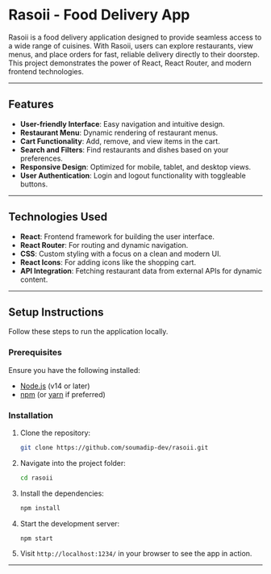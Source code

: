 # Rasoii - Food Delivery App

Rasoii is a food delivery application designed to provide seamless access to a wide range of cuisines. With Rasoii, users can explore restaurants, view menus, and place orders for fast, reliable delivery directly to their doorstep. This project demonstrates the power of React, React Router, and modern frontend technologies.

---

## Features

- **User-friendly Interface**: Easy navigation and intuitive design.
- **Restaurant Menu**: Dynamic rendering of restaurant menus.
- **Cart Functionality**: Add, remove, and view items in the cart.
- **Search and Filters**: Find restaurants and dishes based on your preferences.
- **Responsive Design**: Optimized for mobile, tablet, and desktop views.
- **User Authentication**: Login and logout functionality with toggleable buttons.

---

## Technologies Used

- **React**: Frontend framework for building the user interface.
- **React Router**: For routing and dynamic navigation.
- **CSS**: Custom styling with a focus on a clean and modern UI.
- **React Icons**: For adding icons like the shopping cart.
- **API Integration**: Fetching restaurant data from external APIs for dynamic content.

---

## Setup Instructions

Follow these steps to run the application locally.

### Prerequisites

Ensure you have the following installed:
- [Node.js](https://nodejs.org/) (v14 or later)
- [npm](https://www.npmjs.com/) (or [yarn](https://yarnpkg.com/) if preferred)

### Installation

1. Clone the repository:

   ```bash
   git clone https://github.com/soumadip-dev/rasoii.git
   ```

2. Navigate into the project folder:

   ```bash
   cd rasoii
   ```

3. Install the dependencies:

   ```bash
   npm install
   ```

4. Start the development server:

   ```bash
   npm start
   ```

5. Visit `http://localhost:1234/` in your browser to see the app in action.

---